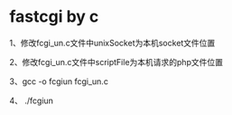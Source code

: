 fastcgi by c
=======

1、修改fcgi_un.c文件中unixSocket为本机socket文件位置

2、修改fcgi_un.c文件中scriptFile为本机请求的php文件位置

3、gcc -o fcgiun fcgi_un.c

4、 ./fcgiun 
